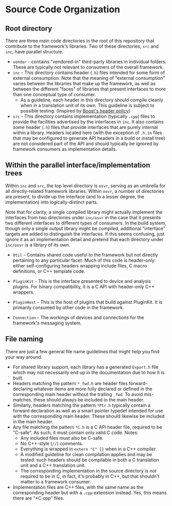 # Source Code Organization

## Root directory
There are three main code directories in the root of this repository that contribute to the framework's libraries. Two of these directories, `src` and `inc`, have parallel structure.

- `vendor` - contains "vendored-in" third-party libraries in individual folders. These are typically not relevant to consumers of the overall framework.
- `inc` - This directory contains header (`.h`) files intended for some form of external consumption.  Note that the meaning of "external consumption" varies between the libraries that make up the framework, as well as between the different "faces" of libraries that present interfaces to more than one conceptual type of consumer.
    - As a guideline, each header in this directory should compile cleanly when in a translation unit of its own. This guideline is subject to possible testing. (Inspired by [Boost's header policy][boost-header-policy])
- `src` - This directory contains implementation (typically `.cpp`) files to provide the facilities advertised by the interfaces in `inc`. It also contains some header (`.h`) files that provide interfaces that are purely internal within a library. Headers located here (with the exception of `.h.in` files that may be configured to generate API headers in a build or install tree) are not considered part of the API and should typically be ignored by framework consumers as implementation details.

[boost-header-policy]: http://www.boost.org/development/header.html

## Within the parallel interface/implementation trees
Within `inc` and `src`, the top level directory is `osvr`, serving as an umbrella for all directly-related framework libraries. Within `osvr`, a number of directories are present, to divide up the interface (and to a lesser degree, the implementation) into logically-distinct parts.

Note that for clarity, a single compiled library might actually implement the interfaces from two directories under `inc/osvr` in the case that it presents two different interfaces to different types of consumers. In the build system, though only a single output library might be compiled, additional "interface" targets are added to distinguish the interfaces. If this seems confusing, just ignore it as an implementation detail and pretend that each directory under `inc/osvr` is a library of its own.

- `Util` - Contains shared code useful to the framework but not directly pertaining to any particular facet. Much of this code is header-only: either self-configuring headers wrapping include files, C macro definitions, or C++ template code.

- `PluginKit` - This is the interface presented to device and analysis plugins. For binary compatibility, it is a C API with header-only C++ wrappers.

- `PluginHost` - This is the host of plugins that build against PluginKit. It is primarily consumed by other code in the framework.

- `Connection` - The workings of devices and connections for the framework's messaging system.

## File naming
There are just a few general file name guidelines that might help you find your way around.

- For shared library support, each library has a generated `Export.h` file which may not necessarily end up in the documentation due to how it is built.
- Headers matching the pattern `*_fwd.h` are header files forward-declaring whatever items are more fully declared or defined in the corresponding main header without the trailing `_fwd`. To avoid mis-matches, these should always be included in the main header.
- Similarly, headers matching the pattern `*Ptr.h` typically contain a forward declaration as well as a smart pointer typedef intended for use with the corresponding main header. These should likewise be included in the main header.
- Any file matching the pattern `*C.h` is a C API header file, required to be "C-safe". As such, it must contain only valid C code. Notes:
    - Any included files must also be C-safe.
    - No C++-style (`//`) comments.
    - Everything is wrapped in `extern "C" {}` when in a C++ compiler.
    - A modified guideline for clean compilation applies and may be tested: such headers should be compilable in both a C translation unit and a C++ translation unit.
    - The corresponding implementation in the source directory is _not_ required to be in C, in fact, it's probably in C++, but that shouldn't matter to a framework consumer.
- Implementation files are C++ files, with the same name as the corresponding header but with a `.cpp` extension instead. Yes, this means there are "*C.cpp" files.